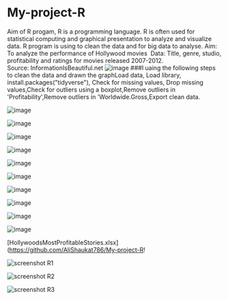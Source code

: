 # My-project-R

Aim of R progam, R is a programming language. R is often used for statistical computing and graphical presentation to analyze and visualize data.
R program is using to clean the data and for big data to analyse.
Aim: To analyze the performance of Hollywood movies 
Data: Title, genre, studio, profitability and ratings for movies released 2007-2012.
Source: InformationIsBeautiful.net ![image](https://user-images.githubusercontent.com/129103686/232570696-1c724f7d-0c87-41e9-a162-5ac010e9432b.png)
###I uaing the following steps to clean the data and drawn the graphLoad data, Load library, install.packages("tidyverse"), Check for missing values, Drop missing values,Check for outliers using a boxplot,Remove outliers in 'Profitability',Remove outliers in 'Worldwide.Gross,Export clean data.

![image](https://user-images.githubusercontent.com/129103686/232574543-90654c20-63ae-4f30-8d3d-4ecdc6f0dc25.png)

![image](https://user-images.githubusercontent.com/129103686/232574363-beed2595-3819-4b55-b066-928258af229c.png)

![image](https://user-images.githubusercontent.com/129103686/232574174-401fa111-1977-4cf7-803b-f74c6c5f1378.png)


![image](https://user-images.githubusercontent.com/129103686/232574048-3a2182f3-558a-4a9b-9b87-083939e2b2e3.png)


![image](https://user-images.githubusercontent.com/129103686/232573579-62c7e8ee-b1c0-41cb-888d-a209f940b620.png)


![image](https://user-images.githubusercontent.com/129103686/232573368-d1ef958d-95ae-41b2-98c2-8f026283aa10.png)

![image](https://user-images.githubusercontent.com/129103686/232573237-d22f1014-aa40-4ca7-9059-d2032448484e.png)


![image](https://user-images.githubusercontent.com/129103686/232573058-abc104b7-b9ea-4981-b013-a91644162687.png)



![image](https://user-images.githubusercontent.com/129103686/232572912-c65298f8-7933-479b-8e24-f0704a289e3c.png)




![image](https://user-images.githubusercontent.com/129103686/232570489-2ee334be-5fca-4a67-b4e7-c76abc151d88.png)


[HollywoodsMostProfitableStories.xlsx](https://github.com/AliShaukat786/My-project-R!

![screenshot R1](https://user-images.githubusercontent.com/129103686/231987159-d4fad23d-d0ae-434f-83c4-c7a9025e23fc.png)

![screenshot R2](https://user-images.githubusercontent.com/129103686/231987189-e77ab433-4bf1-4ed3-a948-bf4e1ecde8ac.png)

![screenshot R3](https://user-images.githubusercontent.com/129103686/231987239-98e4d7bf-5ec8-46f4-b46a-2b6fcbf82181.png)


